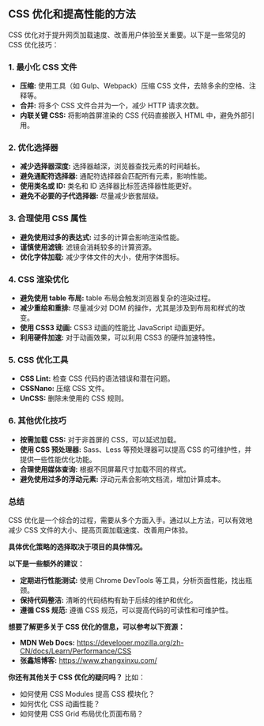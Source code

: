## CSS 优化和提高性能的方法

CSS 优化对于提升网页加载速度、改善用户体验至关重要。以下是一些常见的 CSS 优化技巧：

### 1. **最小化 CSS 文件**

- **压缩:** 使用工具（如 Gulp、Webpack）压缩 CSS 文件，去除多余的空格、注释等。
- **合并:** 将多个 CSS 文件合并为一个，减少 HTTP 请求次数。
- **内联关键 CSS:** 将影响首屏渲染的 CSS 代码直接嵌入 HTML 中，避免外部引用。

### 2. **优化选择器**

- **减少选择器深度:** 选择器越深，浏览器查找元素的时间越长。
- **避免通配符选择器:** 通配符选择器会匹配所有元素，影响性能。
- **使用类名或 ID:** 类名和 ID 选择器比标签选择器性能更好。
- **避免不必要的子代选择器:** 尽量减少嵌套层级。

### 3. **合理使用 CSS 属性**

- **避免使用过多的表达式:** 过多的计算会影响渲染性能。
- **谨慎使用滤镜:** 滤镜会消耗较多的计算资源。
- **优化字体加载:** 减少字体文件的大小，使用字体图标。

### 4. **CSS 渲染优化**

- **避免使用 table 布局:** table 布局会触发浏览器复杂的渲染过程。
- **减少重绘和重排:** 尽量减少对 DOM 的操作，尤其是涉及到布局和样式的改变。
- **使用 CSS3 动画:** CSS3 动画的性能比 JavaScript 动画更好。
- **利用硬件加速:** 对于动画效果，可以利用 CSS3 的硬件加速特性。

### 5. **CSS 优化工具**

- **CSS Lint:** 检查 CSS 代码的语法错误和潜在问题。
- **CSSNano:** 压缩 CSS 文件。
- **UnCSS:** 删除未使用的 CSS 规则。

### 6. **其他优化技巧**

- **按需加载 CSS:** 对于非首屏的 CSS，可以延迟加载。
- **使用 CSS 预处理器:** Sass、Less 等预处理器可以提高 CSS 的可维护性，并提供一些性能优化功能。
- **合理使用媒体查询:** 根据不同屏幕尺寸加载不同的样式。
- **避免使用过多的浮动元素:** 浮动元素会影响文档流，增加计算成本。

### 总结

CSS 优化是一个综合的过程，需要从多个方面入手。通过以上方法，可以有效地减少 CSS 文件的大小、提高页面加载速度、改善用户体验。

**具体优化策略的选择取决于项目的具体情况。**

**以下是一些额外的建议：**

- **定期进行性能测试:** 使用 Chrome DevTools 等工具，分析页面性能，找出瓶颈。
- **保持代码整洁:** 清晰的代码结构有助于后续的维护和优化。
- **遵循 CSS 规范:** 遵循 CSS 规范，可以提高代码的可读性和可维护性。

**想要了解更多关于 CSS 优化的信息，可以参考以下资源：**

- **MDN Web Docs:** https://developer.mozilla.org/zh-CN/docs/Learn/Performance/CSS
- **张鑫旭博客:** https://www.zhangxinxu.com/

**你还有其他关于 CSS 优化的疑问吗？** 比如：

- 如何使用 CSS Modules 提高 CSS 模块化？
- 如何优化 CSS 动画性能？
- 如何使用 CSS Grid 布局优化页面布局？